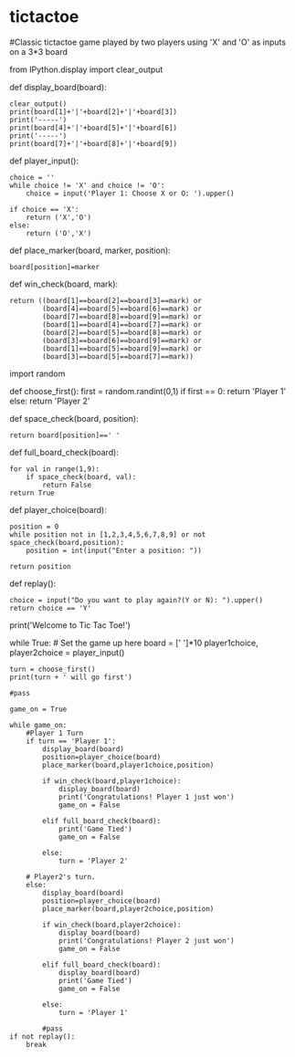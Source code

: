 # tictactoe
#Classic tictactoe game played by two players using 'X' and 'O' as inputs on a 3*3 board

from IPython.display import clear_output

def display_board(board):

    clear_output()
    print(board[1]+'|'+board[2]+'|'+board[3])
    print('-----')
    print(board[4]+'|'+board[5]+'|'+board[6])
    print('-----')
    print(board[7]+'|'+board[8]+'|'+board[9])

def player_input():
    
    choice = ''
    while choice != 'X' and choice != 'O':
        choice = input('Player 1: Choose X or O: ').upper()
        
    if choice == 'X':
        return ('X','O')
    else:
        return ('O','X')

def place_marker(board, marker, position):
    
    board[position]=marker

def win_check(board, mark):
    
    return ((board[1]==board[2]==board[3]==mark) or
            (board[4]==board[5]==board[6]==mark) or
            (board[7]==board[8]==board[9]==mark) or
            (board[1]==board[4]==board[7]==mark) or
            (board[2]==board[5]==board[8]==mark) or
            (board[3]==board[6]==board[9]==mark) or
            (board[1]==board[5]==board[9]==mark) or
            (board[3]==board[5]==board[7]==mark))

import random

def choose_first():
    first = random.randint(0,1)
    if first == 0:
        return 'Player 1'
    else:
        return 'Player 2'

def space_check(board, position):
    
    return board[position]==' '

def full_board_check(board):
    
    for val in range(1,9):
        if space_check(board, val):
            return False
    return True

def player_choice(board):
    
    position = 0
    while position not in [1,2,3,4,5,6,7,8,9] or not space_check(board,position):
        position = int(input("Enter a position: "))
        
    return position

def replay():
    
    choice = input("Do you want to play again?(Y or N): ").upper()
    return choice == 'Y'

print('Welcome to Tic Tac Toe!')

while True:
    # Set the game up here
    board = [' ']*10
    player1choice, player2choice = player_input()
    
    turn = choose_first()
    print(turn + ' will go first')
    
    #pass
    
    game_on = True

    while game_on:
        #Player 1 Turn
        if turn == 'Player 1':
            display_board(board)
            position=player_choice(board)
            place_marker(board,player1choice,position)
            
            if win_check(board,player1choice):
                display_board(board)
                print('Congratulations! Player 1 just won')
                game_on = False
                
            elif full_board_check(board):
                print('Game Tied')
                game_on = False
                
            else:
                turn = 'Player 2'
        
        # Player2's turn.
        else:
            display_board(board)
            position=player_choice(board)
            place_marker(board,player2choice,position)
            
            if win_check(board,player2choice):
                display_board(board)
                print('Congratulations! Player 2 just won')
                game_on = False
                
            elif full_board_check(board):
                display_board(board)
                print('Game Tied')
                game_on = False
                
            else:
                turn = 'Player 1'
        
            #pass
    if not replay():
        break    

